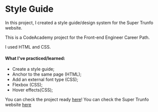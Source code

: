 # Style Guide

In this project, I created a style guide/design system for the Super Trunfo website.<br>

This is a CodeAcademy project for the Front-end Engineer Career Path.

I used HTML and CSS.

#### What I've practiced/learned:
- Create a style guide;
- Anchor to the same page (HTML);
- Add an external font type (CSS);
- Flexbox (CSS);
- Hover effects(CSS);



You can check the project ready [here](https://yasmingsdm.github.io/styleguide/)!
You can check the Super Trunfo website [here](https://yasmingsdm.github.io/SuperTrunfo/)
